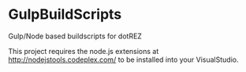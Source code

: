 ﻿# GulpBuildScripts

Gulp/Node based buildscripts for dotREZ

This project requires the node.js extensions at http://nodejstools.codeplex.com/ to be installed into your VisualStudio.